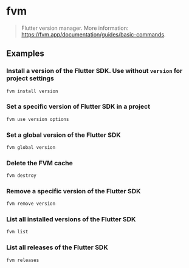 # fvm

> Flutter version manager. More information: <https://fvm.app/documentation/guides/basic-commands>.

## Examples

### Install a version of the Flutter SDK. Use without `version` for project settings

```bash
fvm install version
```

### Set a specific version of Flutter SDK in a project

```bash
fvm use version options
```

### Set a global version of the Flutter SDK

```bash
fvm global version
```

### Delete the FVM cache

```bash
fvm destroy
```

### Remove a specific version of the Flutter SDK

```bash
fvm remove version
```

### List all installed versions of the Flutter SDK

```bash
fvm list
```

### List all releases of the Flutter SDK

```bash
fvm releases
```

